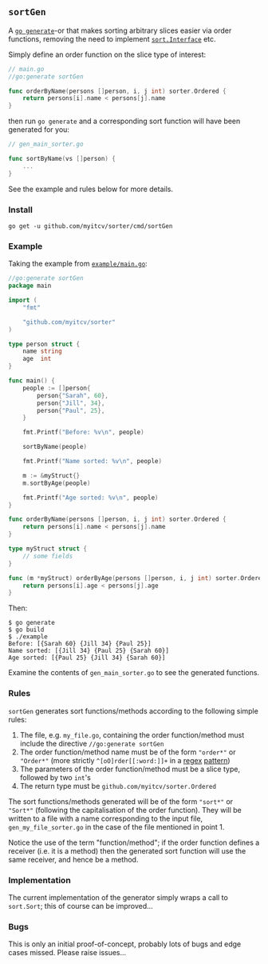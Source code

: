 ## `sortGen`

A [`go generate`](https://blog.golang.org/generate)-or that makes sorting arbitrary slices easier via order functions, removing
the need to implement [`sort.Interface`](https://godoc.org/sort#Interface) etc.

Simply define an order function on the slice type of interest:

```go
// main.go
//go:generate sortGen

func orderByName(persons []person, i, j int) sorter.Ordered {
	return persons[i].name < persons[j].name
}
```

then run `go generate` and a corresponding sort function will have been generated for you:

```go
// gen_main_sorter.go

func sortByName(vs []person) {
	...
}
```

See the example and rules below for more details.

### Install

```
go get -u github.com/myitcv/sorter/cmd/sortGen
```

### Example

Taking the example from [`example/main.go`](https://github.com/myitcv/sorter/blob/master/example/main.go):

```go
//go:generate sortGen
package main

import (
	"fmt"

	"github.com/myitcv/sorter"
)

type person struct {
	name string
	age  int
}

func main() {
	people := []person{
		person{"Sarah", 60},
		person{"Jill", 34},
		person{"Paul", 25},
	}

	fmt.Printf("Before: %v\n", people)

	sortByName(people)

	fmt.Printf("Name sorted: %v\n", people)

	m := &myStruct{}
	m.sortByAge(people)

	fmt.Printf("Age sorted: %v\n", people)
}

func orderByName(persons []person, i, j int) sorter.Ordered {
	return persons[i].name < persons[j].name
}

type myStruct struct {
	// some fields
}

func (m *myStruct) orderByAge(persons []person, i, j int) sorter.Ordered {
	return persons[i].age < persons[j].age
}
```

Then:

```
$ go generate
$ go build
$ ./example
Before: [{Sarah 60} {Jill 34} {Paul 25}]
Name sorted: [{Jill 34} {Paul 25} {Sarah 60}]
Age sorted: [{Paul 25} {Jill 34} {Sarah 60}]
```

Examine the contents of `gen_main_sorter.go` to see the generated functions.

### Rules

`sortGen` generates sort functions/methods according to the following simple rules:

1. The file, e.g. `my_file.go`, containing the order function/method must include the directive `//go:generate sortGen`
2. The order function/method name must be of the form `"order*"` or `"Order*"` (more strictly `^[oO]rder[[:word:]]+` in a [regex](https://godoc.org/regexp)
   [pattern](https://github.com/google/re2/wiki/Syntax))
3. The parameters of the order function/method must be a slice type, followed by two `int`'s
4. The return type must be `github.com/myitcv/sorter.Ordered`

The sort functions/methods generated will be of the form `"sort*"` or `"Sort*"` (following the capitalisation
of the order function). They will be written to a file with a name corresponding to the input file,
`gen_my_file_sorter.go` in the case of the file mentioned in point 1.

Notice the use of the term "function/method"; if the order function defines a receiver (i.e. it is a method)
then the generated sort function will use the same receiver, and hence be a method.

### Implementation

The current implementation of the generator simply wraps a call to `sort.Sort`; this of course can be improved...

### Bugs

This is only an initial proof-of-concept, probably lots of bugs and edge cases missed. Please raise issues...
